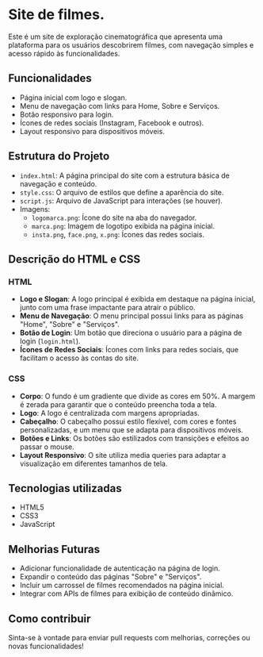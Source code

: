 # Site de filmes.

Este é um site de exploração cinematográfica que apresenta uma plataforma para os usuários descobrirem filmes, com navegação simples e acesso rápido às funcionalidades.

## Funcionalidades

- Página inicial com logo e slogan.
- Menu de navegação com links para Home, Sobre e Serviços.
- Botão responsivo para login.
- Ícones de redes sociais (Instagram, Facebook e outros).
- Layout responsivo para dispositivos móveis.

## Estrutura do Projeto

- `index.html`: A página principal do site com a estrutura básica de navegação e conteúdo.
- `style.css`: O arquivo de estilos que define a aparência do site.
- `script.js`: Arquivo de JavaScript para interações (se houver).
- Imagens:
  - `logomarca.png`: Ícone do site na aba do navegador.
  - `marca.png`: Imagem de logotipo exibida na página inicial.
  - `insta.png`, `face.png`, `x.png`: Ícones das redes sociais.

## Descrição do HTML e CSS

### HTML

- **Logo e Slogan**: A logo principal é exibida em destaque na página inicial, junto com uma frase impactante para atrair o público.
- **Menu de Navegação**: O menu principal possui links para as páginas "Home", "Sobre" e "Serviços".
- **Botão de Login**: Um botão que direciona o usuário para a página de login (`login.html`).
- **Ícones de Redes Sociais**: Ícones com links para redes sociais, que facilitam o acesso às contas do site.

### CSS

- **Corpo**: O fundo é um gradiente que divide as cores em 50%. A margem é zerada para garantir que o conteúdo preencha toda a tela.
- **Logo**: A logo é centralizada com margens apropriadas.
- **Cabeçalho**: O cabeçalho possui estilo flexível, com cores e fontes personalizadas, e um menu que se adapta para dispositivos móveis.
- **Botões e Links**: Os botões são estilizados com transições e efeitos ao passar o mouse.
- **Layout Responsivo**: O site utiliza media queries para adaptar a visualização em diferentes tamanhos de tela.

## Tecnologias utilizadas

- HTML5
- CSS3
- JavaScript

## Melhorias Futuras

- Adicionar funcionalidade de autenticação na página de login.
- Expandir o conteúdo das páginas "Sobre" e "Serviços".
- Incluir um carrossel de filmes recomendados na página inicial.
- Integrar com APIs de filmes para exibição de conteúdo dinâmico.

## Como contribuir

Sinta-se à vontade para enviar pull requests com melhorias, correções ou novas funcionalidades!


